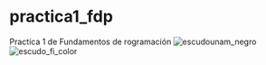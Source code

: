 # practica1_fdp
Practica 1 de Fundamentos de rogramación
![escudounam_negro](https://user-images.githubusercontent.com/90432750/135541610-3f44ae6b-ee46-460d-bd24-b2df28f2869a.jpg)
![escudo_fi_color](https://user-images.githubusercontent.com/90432750/135541614-81252817-1f35-4d6d-8549-db16a6031040.png)
